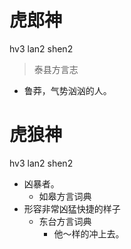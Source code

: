 



# 虎郎神
hv3 lan2 shen2
> 泰县方言志
- 鲁莽，气势汹汹的人。

# 虎狼神
hv3 lan2 shen2
+ 凶暴者。
  * 如皋方言词典
+ 形容非常凶猛快捷的样子
  * 东台方言词典
    - 他～样的冲上去。

